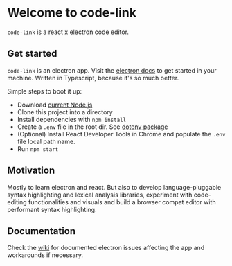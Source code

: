 # Welcome to code-link
`code-link` is a react x electron code editor.

## Get started
`code-link` is an electron app. Visit the [electron docs](https://electronjs.org/docs) to get started in your machine.
Written in Typescript, because it's so much better.

Simple steps to boot it up:
- Download [current Node.js](https://nodejs.org/en/)
- Clone this project into a directory
- Install dependencies with `npm install`
- Create a `.env` file in the root dir. See [dotenv package](https://www.npmjs.com/package/dotenv)
- (Optional) Install React Developer Tools in Chrome and populate the `.env` file local path name.
- Run `npm start`

## Motivation
Mostly to learn electron and react. But also to develop language-pluggable syntax highlighting and lexical analysis libraries, experiment with code-editing functionalities and visuals and build a browser compat editor with performant syntax highlighting.

## Documentation
Check the [wiki](https://github.com/Pfuster12/code-link/wiki) for documented electron issues affecting the app and workarounds if necessary.